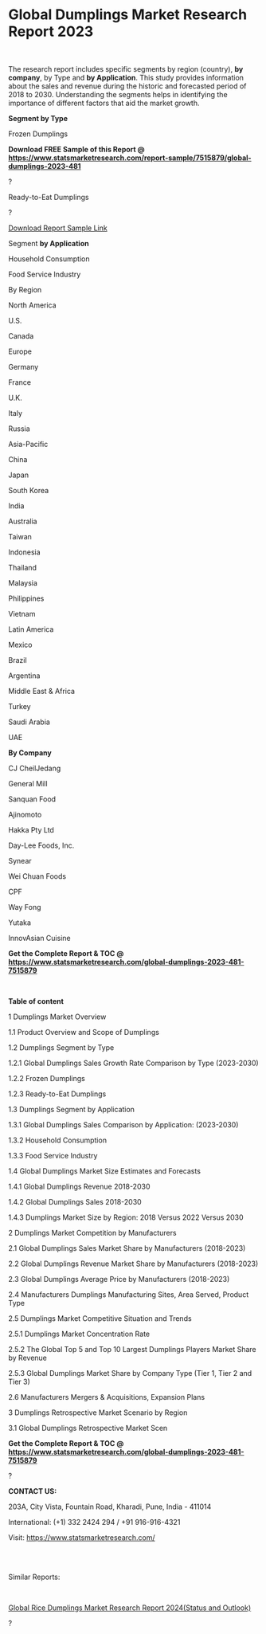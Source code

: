 <h1>Global Dumplings Market Research Report 2023</h1><br/><p>The research report includes specific segments by region (country), <strong>by company</strong>, by Type and <strong>by Application</strong>. This study provides information about the sales and revenue during the historic and forecasted period of 2018 to 2030. Understanding the segments helps in identifying the importance of different factors that aid the market growth.</p>
 
 
 
 <p><strong>Segment by Type</strong></p>
 
 
 
 <p>Frozen Dumplings</p>
 
 
 
 <div><b>Download FREE Sample of this Report @ <a href="https://www.statsmarketresearch.com/download-free-sample/7515879/global-dumplings-2023-481">https://www.statsmarketresearch.com/report-sample/7515879/global-dumplings-2023-481</a></b></div>
 
 
 
 <p>? </p>
 
 
 
 <p>Ready-to-Eat Dumplings</p>
 
 
 
 <p>? </p>
 
 
 
 <p><a href="https://www.statsmarketresearch.com/download-free-sample/7515879/global-dumplings-2023-481">Download Report Sample Link</a></p>
 
 
 
 <p>Segment <strong>by Application</strong></p>
 
 
 
 <p>Household Consumption</p>
 
 
 
 <p>Food Service Industry</p>
 
 
 
 <p>By Region</p>
 
 
 
 <p>North America</p>
 
 
 
 <p>U.S.</p>
 
 
 
 <p>Canada</p>
 
 
 
 <p>Europe</p>
 
 
 
 <p>Germany</p>
 
 
 
 <p>France</p>
 
 
 
 <p>U.K.</p>
 
 
 
 <p>Italy</p>
 
 
 
 <p>Russia</p>
 
 
 
 <p>Asia-Pacific</p>
 
 
 
 <p>China</p>
 
 
 
 <p>Japan</p>
 
 
 
 <p>South Korea</p>
 
 
 
 <p>India</p>
 
 
 
 <p>Australia</p>
 
 
 
 <p>Taiwan</p>
 
 
 
 <p>Indonesia</p>
 
 
 
 <p>Thailand</p>
 
 
 
 <p>Malaysia</p>
 
 
 
 <p>Philippines</p>
 
 
 
 <p>Vietnam</p>
 
 
 
 <p>Latin America</p>
 
 
 
 <p>Mexico</p>
 
 
 
 <p>Brazil</p>
 
 
 
 <p>Argentina</p>
 
 
 
 <p>Middle East & Africa</p>
 
 
 
 <p>Turkey</p>
 
 
 
 <p>Saudi Arabia</p>
 
 
 
 <p>UAE</p>
 
 
 
 <p><strong>By Company</strong></p>
 
 
 
 <p>CJ CheilJedang</p>
 
 
 
 <p>General Mill</p>
 
 
 
 <p>Sanquan Food</p>
 
 
 
 <p>Ajinomoto</p>
 
 
 
 <p>Hakka Pty Ltd</p>
 
 
 
 <p>Day-Lee Foods, Inc.</p>
 
 
 
 <p>Synear</p>
 
 
 
 <p>Wei Chuan Foods</p>
 
 
 
 <p>CPF</p>
 
 
 
 <p>Way Fong</p>
 
 
 
 <p>Yutaka</p>
 
 
 
 <p>InnovAsian Cuisine</p>
 
 
 
 <div><b>Get the Complete Report & TOC @ <a href="https://www.statsmarketresearch.com/global-dumplings-2023-481-7515879">https://www.statsmarketresearch.com/global-dumplings-2023-481-7515879</a></b></div>
 
 
 
 <p><br />
 
 <b>Table of content</b></p>
 
 
 
 <p>1 Dumplings Market Overview<br />
 
 1.1 Product Overview and Scope of Dumplings<br />
 
 1.2 Dumplings Segment by Type<br />
 
 1.2.1 Global Dumplings Sales Growth Rate Comparison by Type (2023-2030)<br />
 
 1.2.2 Frozen Dumplings<br />
 
 1.2.3 Ready-to-Eat Dumplings<br />
 
 1.3 Dumplings Segment by Application<br />
 
 1.3.1 Global Dumplings Sales Comparison by Application: (2023-2030)<br />
 
 1.3.2 Household Consumption<br />
 
 1.3.3 Food Service Industry<br />
 
 1.4 Global Dumplings Market Size Estimates and Forecasts<br />
 
 1.4.1 Global Dumplings Revenue 2018-2030<br />
 
 1.4.2 Global Dumplings Sales 2018-2030<br />
 
 1.4.3 Dumplings Market Size by Region: 2018 Versus 2022 Versus 2030<br />
 
 2 Dumplings Market Competition by Manufacturers<br />
 
 2.1 Global Dumplings Sales Market Share by Manufacturers (2018-2023)<br />
 
 2.2 Global Dumplings Revenue Market Share by Manufacturers (2018-2023)<br />
 
 2.3 Global Dumplings Average Price by Manufacturers (2018-2023)<br />
 
 2.4 Manufacturers Dumplings Manufacturing Sites, Area Served, Product Type<br />
 
 2.5 Dumplings Market Competitive Situation and Trends<br />
 
 2.5.1 Dumplings Market Concentration Rate<br />
 
 2.5.2 The Global Top 5 and Top 10 Largest Dumplings Players Market Share by Revenue<br />
 
 2.5.3 Global Dumplings Market Share by Company Type (Tier 1, Tier 2 and Tier 3)<br />
 
 2.6 Manufacturers Mergers & Acquisitions, Expansion Plans<br />
 
 3 Dumplings Retrospective Market Scenario by Region<br />
 
 3.1 Global Dumplings Retrospective Market Scen</p>
 
 
 
 <div><b>Get the Complete Report & TOC @ <a href="https://www.statsmarketresearch.com/global-dumplings-2023-481-7515879">https://www.statsmarketresearch.com/global-dumplings-2023-481-7515879</a></b></div>
 
 
 
 <p>? </p>
 
 
 
 <p><b>CONTACT US:</b><br />
 
 203A, City Vista, Fountain Road, Kharadi, Pune, India - 411014<br />
 
 International: (+1) 332 2424 294 / +91 916-916-4321<br />
 
 Visit: <a href="https://www.statsmarketresearch.com/">https://www.statsmarketresearch.com/</a><br />
 
 <br />
 
 <br />
 
 Similar Reports:<br />
 
 <br />
 
 <a href="https://www.statsmarketresearch.com/global-rice-dumplings-2024-601-7921808">Global Rice Dumplings Market Research Report 2024(Status and Outlook)</a><br />
 
 ? </p>